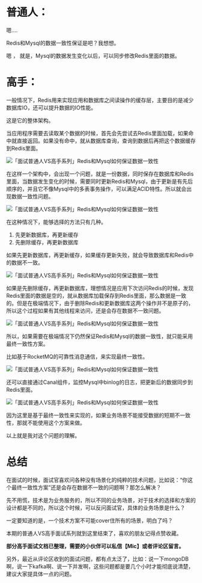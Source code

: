 # 普通人：

嗯....

Redis和Mysql的数据一致性保证是吧？我想想。

嗯 ， 就是，Mysql的数据发生变化以后，可以同步修改Redis里面的数据。



# 高手：

一般情况下，Redis用来实现应用和数据库之间读操作的缓存层，主要目的是减少数据库IO，还可以提升数据的IO性能。

这是它的整体架构。

当应用程序需要去读取某个数据的时候，首先会先尝试去Redis里面加载，如果命中就直接返回。如果没有命中，就从数据库查询，查询到数据后再把这个数据缓存到Redis里面。

![「面试普通人VS高手系列」Redis和Mysql如何保证数据一致性](https://p9.toutiaoimg.com/origin/tos-cn-i-qvj2lq49k0/63efb09f62274a79876bc1edbb443d75?from=pc)



在这样一个架构中，会出现一个问题，就是一份数据，同时保存在数据库和Redis里面，当数据发生变化的时候，需要同时更新Redis和Mysql，由于更新是有先后顺序的，并且它不像Mysql中的多表事务操作，可以满足ACID特性。所以就会出现数据一致性问题。

![「面试普通人VS高手系列」Redis和Mysql如何保证数据一致性](https://p9.toutiaoimg.com/origin/tos-cn-i-qvj2lq49k0/7de1c76536ea4ee191b0d878e7ca18ca?from=pc)



在这种情况下，能够选择的方法只有几种。

1. 先更新数据库，再更新缓存
2. 先删除缓存，再更新数据库

如果先更新数据库，再更新缓存，如果缓存更新失败，就会导致数据库和Redis中的数据不一致。

![「面试普通人VS高手系列」Redis和Mysql如何保证数据一致性](https://p9.toutiaoimg.com/origin/tos-cn-i-qvj2lq49k0/eeba83452ce54bc1a5afc37c3656d363?from=pc)



如果是先删除缓存，再更新数据库，理想情况是应用下次访问Redis的时候，发现Redis里面的数据是空的，就从数据库加载保存到Redis里面，那么数据是一致的。但是在极端情况下，由于删除Redis和更新数据库这两个操作并不是原子的，所以这个过程如果有其他线程来访问，还是会存在数据不一致问题。

![「面试普通人VS高手系列」Redis和Mysql如何保证数据一致性](https://p9.toutiaoimg.com/origin/tos-cn-i-qvj2lq49k0/afc4b37191084ee2be8f11336846c3bc?from=pc)



所以，如果需要在极端情况下仍然保证Redis和Mysql的数据一致性，就只能采用最终一致性方案。

比如基于RocketMQ的可靠性消息通信，来实现最终一致性。

![「面试普通人VS高手系列」Redis和Mysql如何保证数据一致性](https://p9.toutiaoimg.com/origin/tos-cn-i-qvj2lq49k0/78e46a4e5ce4445e87ea870f70603d9d?from=pc)



还可以直接通过Canal组件，监控Mysql中binlog的日志，把更新后的数据同步到Redis里面。

![「面试普通人VS高手系列」Redis和Mysql如何保证数据一致性](https://p9.toutiaoimg.com/origin/tos-cn-i-qvj2lq49k0/c110f22b2ffc47e6a223d95dbfe780a3?from=pc)



因为这里是基于最终一致性来实现的，如果业务场景不能接受数据的短期不一致性，那就不能使用这个方案来做。

以上就是我对这个问题的理解。



# 总结

在面试的时候，面试官喜欢问各种没有场景化的纯粹的技术问题，比如说：“你这个最终一致性方案”还是会存在数据不一致的问题啊？那怎么解决？

先不用慌，技术是为业务服务的，所以不同的业务场景，对于技术的选择和方案的设计都是不同的，所以这个时候，可以反问面试官，具体的业务场景是什么？

一定要知道的是，一个技术方案不可能cover住所有的场景，明白了吗？

本期的普通人VS高手面试系列就到这里结束了，喜欢的朋友记得点赞收藏。

**部分高手面试文档已整理，需要的小伙伴可以私信【Mic】或者评论区留言。**

另外，最近从评论区收到的面试问题，都有点太泛了，比如：说一下mongoDB啊，说一下kafka啊、说一下并发啊，这些问题都是要几个小时才能彻底说清楚，建议大家提具体一点的问题。